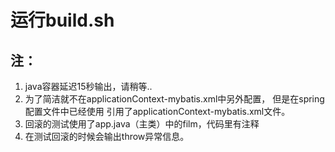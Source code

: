 # 运行build.sh

## 注：
1. java容器延迟15秒输出，请稍等..
2. 为了简洁就不在applicationContext-mybatis.xml中另外配置，
但是在spring配置文件中已经使用
<property name="configLocation" value="classpath:applicationContext-mybatis.xml"></property>
引用了applicationContext-mybatis.xml文件。
3. 回滚的测试使用了app.java（主类）中的film，代码里有注释
4. 在测试回滚的时候会输出throw异常信息。


